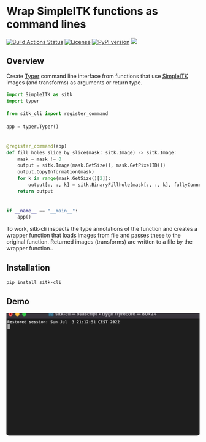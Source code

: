 # Wrap SimpleITK functions as command lines

[![Build Actions Status](https://github.com/dyollb/segmantic/workflows/CI/badge.svg)](https://github.com/dyollb/sitk-cli/actions)
[![License](https://img.shields.io/badge/license-MIT-green.svg)](https://https://opensource.org/licenses/MIT)
[![PyPI version](https://badge.fury.io/py/sitk-cli.svg)](https://badge.fury.io/py/sitk-cli)
<img src="https://img.shields.io/pypi/dm/sitk-cli.svg?label=pypi%20downloads&logo=python&logoColor=green"/>

## Overview

Create [Typer](https://github.com/tiangolo/typer) command line interface from functions that use [SimpleITK](https://github.com/SimpleITK/SimpleITK) images (and transforms) as arguments or return type.

```Python
import SimpleITK as sitk
import typer

from sitk_cli import register_command

app = typer.Typer()


@register_command(app)
def fill_holes_slice_by_slice(mask: sitk.Image) -> sitk.Image:
    mask = mask != 0
    output = sitk.Image(mask.GetSize(), mask.GetPixelID())
    output.CopyInformation(mask)
    for k in range(mask.GetSize()[2]):
        output[:, :, k] = sitk.BinaryFillhole(mask[:, :, k], fullyConnected=False)
    return output


if __name__ == "__main__":
    app()
```

To work, sitk-cli inspects the type annotations of the function and creates a wrapper function that loads images from file and passes these to the original function. Returned images (transforms) are written to a file by the wrapper function..

## Installation

```sh
pip install sitk-cli
```

## Demo

![Command lind demo](https://github.com/dyollb/sitk-cli/raw/main/docs/demo.gif)
